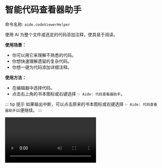# 智能代码查看器助手

命令名称: `aide.codeViewerHelper`

使用 AI 为整个文件或选定的代码添加注释，使其易于阅读。

**使用场景：**

- 你可以用它来理解不熟悉的代码。
- 你想快速理解遗留的复杂代码。
- 你想一键为代码添加详细注释。

**使用方法：**

- 在编辑器中选择代码。
- 点击右上角的书本图标或右键选择 `✨ Aide: 代码查看器助手`。

::: tip 提示
如果输出中断，可以点击原来的书本图标或右键选择 `✨ Aide: 代码查看器助手`以便继续。
:::

<Video src="/videos/aide-code-viewer-helper.mp4"/>

**相关配置：**

- 你可以通过配置 [`aide.codeViewerHelperPrompt`](../configuration/code-viewer-helper-prompt.md) 来自定义对应的 AI 提示词模板。
